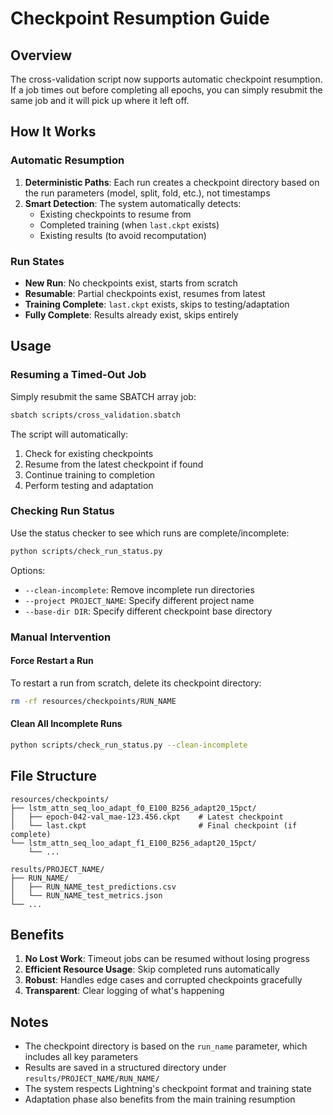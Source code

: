 # Checkpoint Resumption Guide

## Overview
The cross-validation script now supports automatic checkpoint resumption. If a job times out before completing all epochs, you can simply resubmit the same job and it will pick up where it left off.

## How It Works

### Automatic Resumption
1. **Deterministic Paths**: Each run creates a checkpoint directory based on the run parameters (model, split, fold, etc.), not timestamps
2. **Smart Detection**: The system automatically detects:
   - Existing checkpoints to resume from
   - Completed training (when `last.ckpt` exists)
   - Existing results (to avoid recomputation)

### Run States
- **New Run**: No checkpoints exist, starts from scratch
- **Resumable**: Partial checkpoints exist, resumes from latest
- **Training Complete**: `last.ckpt` exists, skips to testing/adaptation
- **Fully Complete**: Results already exist, skips entirely

## Usage

### Resuming a Timed-Out Job
Simply resubmit the same SBATCH array job:
```bash
sbatch scripts/cross_validation.sbatch
```

The script will automatically:
1. Check for existing checkpoints
2. Resume from the latest checkpoint if found
3. Continue training to completion
4. Perform testing and adaptation

### Checking Run Status
Use the status checker to see which runs are complete/incomplete:
```bash
python scripts/check_run_status.py
```

Options:
- `--clean-incomplete`: Remove incomplete run directories
- `--project PROJECT_NAME`: Specify different project name
- `--base-dir DIR`: Specify different checkpoint base directory

### Manual Intervention

#### Force Restart a Run
To restart a run from scratch, delete its checkpoint directory:
```bash
rm -rf resources/checkpoints/RUN_NAME
```

#### Clean All Incomplete Runs
```bash
python scripts/check_run_status.py --clean-incomplete
```

## File Structure

```
resources/checkpoints/
├── lstm_attn_seq_loo_adapt_f0_E100_B256_adapt20_15pct/
│   ├── epoch-042-val_mae-123.456.ckpt    # Latest checkpoint
│   └── last.ckpt                         # Final checkpoint (if complete)
└── lstm_attn_seq_loo_adapt_f1_E100_B256_adapt20_15pct/
    └── ...

results/PROJECT_NAME/
├── RUN_NAME/
│   ├── RUN_NAME_test_predictions.csv
│   └── RUN_NAME_test_metrics.json
└── ...
```

## Benefits

1. **No Lost Work**: Timeout jobs can be resumed without losing progress
2. **Efficient Resource Usage**: Skip completed runs automatically
3. **Robust**: Handles edge cases and corrupted checkpoints gracefully
4. **Transparent**: Clear logging of what's happening

## Notes

- The checkpoint directory is based on the `run_name` parameter, which includes all key parameters
- Results are saved in a structured directory under `results/PROJECT_NAME/RUN_NAME/`
- The system respects Lightning's checkpoint format and training state
- Adaptation phase also benefits from the main training resumption